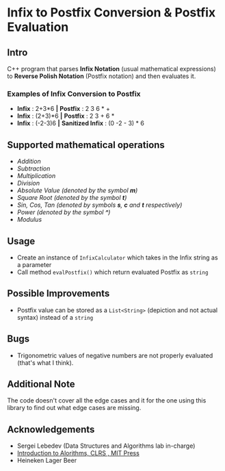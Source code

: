 # Infix to Postfix Conversion & Postfix Evaluation



## Intro

C++ program that parses **Infix Notation** (usual mathematical expressions) to **Reverse Polish Notation** (Postfix notation) and then evaluates it.

### Examples of Infix Conversion to Postfix  

- **Infix** : 2+3*6  **|**  **Postfix** : 2 3 6 * +  
- **Infix** : (2+3)*6  **|** **Postfix** : 2 3 + 6 *  
- **Infix** : (-2-3)6  **|** **Sanitized Infix** : (0 -2 - 3) * 6  



## Supported mathematical operations 

- _Addition_ 
- _Subtraction_ 
- _Multiplication_
- _Division_
- _Absolute Value (denoted by the symbol **m**)_
- _Square Root (denoted by the symbol **t**)_ 
- _Sin, Cos, Tan (denoted by symbols **s**,  **c** and **t** respectively)_
- _Power (denoted by the symbol  **^**)_
- _Modulus_   


## Usage

- Create an instance of `InfixCalculator` which takes in the Infix string as a parameter 
- Call method `evalPostfix()` which return evaluated Postfix as  `string` 



## Possible Improvements 

- Postfix value can be stored as a `List<String>` (depiction and not actual syntax) instead of a `string` 



## Bugs 

- Trigonometric values of negative numbers are not properly evaluated (that's what I think).  

## Additional Note
The code doesn't cover all the edge cases and it for the one using this library to find out what edge cases are missing.  



## Acknowledgements  
- Sergei Lebedev (Data Structures and Algorithms lab in-charge)
- [Introduction to Alorithms, CLRS , MIT Press](https://mitpress.mit.edu/books/introduction-algorithms)
- Heineken Lager Beer


